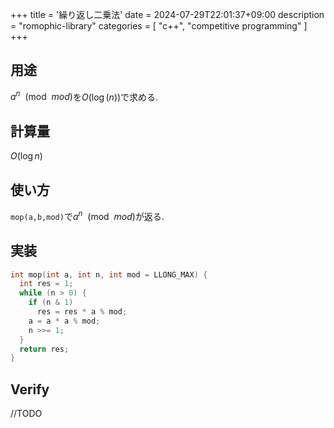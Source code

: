 +++
title = '繰り返し二乗法'
date = 2024-07-29T22:01:37+09:00
description = "romophic-library"
categories = [
  "c++",
  "competitive programming"
]
+++

## 用途
$a^n \ \ (\text{mod}\ \ mod)$を$O(\log(n))$で求める.

## 計算量
$O(\log n)$

## 使い方
`mop(a,b,mod)`で$a^n \ \ (\text{mod}\ \ mod)$が返る.

## 実装
```cpp
int mop(int a, int n, int mod = LLONG_MAX) {
  int res = 1;
  while (n > 0) {
    if (n & 1)
      res = res * a % mod;
    a = a * a % mod;
    n >>= 1;
  }
  return res;
}
```

## Verify
//TODO